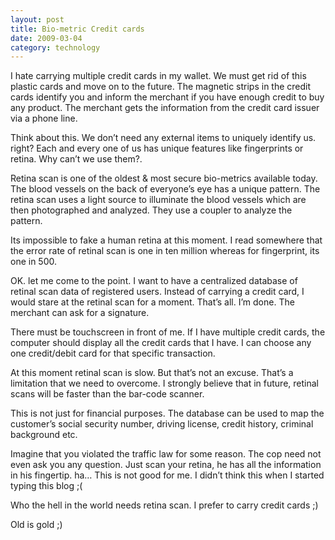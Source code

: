 ```yaml
---
layout: post
title: Bio-metric Credit cards
date: 2009-03-04
category: technology
---
```


I hate carrying multiple credit cards in my wallet. We must get rid of this plastic cards and move on to the future. The magnetic strips in the credit cards identify you and inform the merchant if you have enough credit to buy any product. The merchant gets the information from the credit card issuer via a phone line.

Think about this. We don’t need any external items to uniquely identify us. right? Each and every one of us has unique features like fingerprints or retina. Why can’t we use them?.

Retina scan is one of the oldest & most secure bio-metrics available today. The blood vessels on the back of everyone’s eye has a unique pattern. The retina scan uses a light source to illuminate the blood vessels which are then photographed and analyzed. They use a coupler to analyze the pattern.

Its impossible to fake a human retina at this moment. I read somewhere that the error rate of retinal scan is one in ten million whereas for fingerprint, its one in 500.

OK. let me come to the point. I want to have a centralized database of retinal scan data of registered users. Instead of carrying a credit card, I would stare at the retinal scan for a moment. That’s all. I’m done. The merchant can ask for a signature.

There must be touchscreen in front of me. If I have multiple credit cards, the computer should display all the credit cards that I have. I can choose any one credit/debit card for that specific transaction.

At this moment retinal scan is slow. But that’s not an excuse. That’s a limitation that we need to overcome. I strongly believe that in future, retinal scans will be faster than the bar-code scanner.

This is not just for financial purposes. The database can be used to map the customer’s social security number, driving license, credit history, criminal background etc.

Imagine that you violated the traffic law for some reason. The cop need not even ask you any question. Just scan your retina, he has all the information in his fingertip. ha… This is not good for me. I didn’t think this when I started typing this blog ;(

Who the hell in the world needs retina scan. I prefer to carry credit cards ;)

Old is gold ;)
